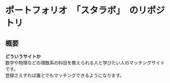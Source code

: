 # ポートフォリオ　「スタラボ」　のリポジトリ
## 概要
**どういうサイトか**<br>
数学や物理などの理数系の科目を教えられる人と学びたい人のマッチングサイトです。  
登録さえすれば誰とでもマッチングできるようになります。
